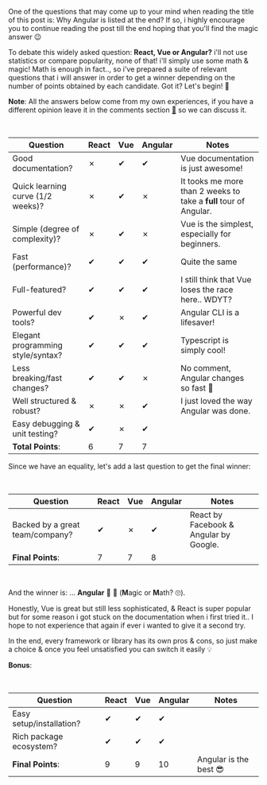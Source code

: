 One of the questions that may come up to your mind when reading the title of this post is: Why Angular is listed at the end? If so, i highly encourage you to continue reading the post till the end hoping that you'll find the magic answer 😉

To debate this widely asked question: **React, Vue or Angular?** i'll not use statistics or compare popularity, none of that! i'll simply use some math & magic! Math is enough in fact.., so i've prepared a suite of relevant questions that i will answer in order to get a winner depending on the number of points obtained by each candidate. Got it? Let's begin! 🏁

**Note**: All the answers below come from my own experiences, if you have a different opinion leave it in the comments section [💬](./blog/post/react-vue-or-angular#comment-section) so we can discuss it.

<br>

 Question                                 | React | Vue | Angular | Notes
------------------------------------------|-------|-----|---------|--------------------------------------------------
Good documentation?                       |   ✗   |  ✔  |   ✔     | Vue documentation is just awesome!
Quick learning curve (1/2 weeks)?         |   ✗   |  ✔  |   ✗     | It tooks me more than 2 weeks to take a **full** tour of Angular.
Simple (degree of complexity)?            |   ✗   |  ✔  |   ✗     | Vue is the simplest, especially for beginners.
Fast (performance)?                       |   ✔   |  ✔  |   ✔     | Quite the same
Full-featured?                            |   ✔   |  ✔  |   ✔     | I still think that Vue loses the race here.. WDYT?
Powerful dev tools?                       |   ✔   |  ✗  |   ✔     | Angular CLI is a lifesaver!
Elegant programming style/syntax?         |   ✔   |  ✔  |   ✔     | Typescript is simply cool!
Less breaking/fast changes?               |   ✔   |  ✔  |   ✗     | No comment, Angular changes so fast 💫
Well structured & robust?                 |   ✗   |  ✗  |   ✔     | I just loved the way Angular was done.
Easy debugging & unit testing?            |   ✔   |  ✗  |   ✔     | 
**Total Points**:                         |   6   |  7  |   7     | 

Since we have an equality, let's add a last question to get the final winner:

<br>

 Question                                 | React | Vue | Angular | Notes
------------------------------------------|-------|-----|---------|--------------------------------------------------
Backed by a great team/company?           |   ✔   |  ✗  |   ✔     | React by Facebook & Angular by Google.
**Final Points**:                         |   7   |  7  |   8     | 

<br>

And the winner is: ... **Angular** 🎉 👑 (**M**agic or **M**ath? 🙄).

Honestly, Vue is great but still less sophisticated, & React is super popular but for some reason i got stuck on the documentation when i first tried it.. I hope to not experience that again if ever i wanted to give it a second try.

In the end, every framework or library has its own pros & cons, so just make a choice & once you feel unsatisfied you can switch it easily 💡

**Bonus**:

<br>

 Question                                 | React | Vue | Angular | Notes
------------------------------------------|-------|-----|---------|--------------------------------------------------
Easy setup/installation?                  |   ✔   |  ✔  |   ✔     | 
Rich package ecosystem?                   |   ✔   |  ✔  |   ✔     | 
**Final Points**:                         |   9   |  9  |   10    | Angular is the best 😎
